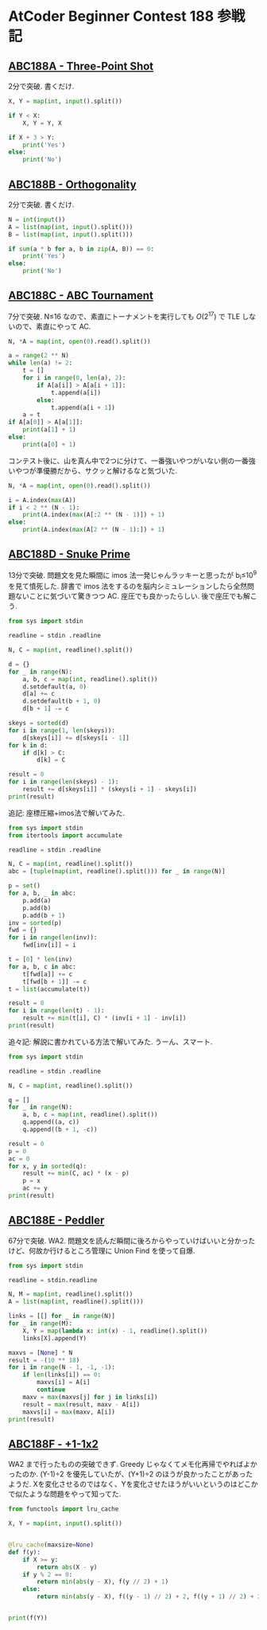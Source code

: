 # AtCoder Beginner Contest 188 参戦記

## [ABC188A - Three-Point Shot](https://atcoder.jp/contests/abc188/tasks/abc188_a)

2分で突破. 書くだけ.

```python
X, Y = map(int, input().split())

if Y < X:
    X, Y = Y, X

if X + 3 > Y:
    print('Yes')
else:
    print('No')
```

## [ABC188B - Orthogonality](https://atcoder.jp/contests/abc188/tasks/abc188_b)

2分で突破. 書くだけ.

```python
N = int(input())
A = list(map(int, input().split()))
B = list(map(int, input().split()))

if sum(a * b for a, b in zip(A, B)) == 0:
    print('Yes')
else:
    print('No')
```

## [ABC188C - ABC Tournament](https://atcoder.jp/contests/abc188/tasks/abc188_c)

7分で突破. N≤16 なので、素直にトーナメントを実行しても *O*(2<sup>17</sup>) で TLE しないので、素直にやって AC.

```python
N, *A = map(int, open(0).read().split())

a = range(2 ** N)
while len(a) != 2:
    t = []
    for i in range(0, len(a), 2):
        if A[a[i]] > A[a[i + 1]]:
            t.append(a[i])
        else:
            t.append(a[i + 1])
    a = t
if A[a[0]] > A[a[1]]:
    print(a[1] + 1)
else:
    print(a[0] + 1)
```

コンテスト後に、山を真ん中で2つに分けて、一番強いやつがいない側の一番強いやつが準優勝だから、サクッと解けるなと気づいた.

```python
N, *A = map(int, open(0).read().split())

i = A.index(max(A))
if i < 2 ** (N - 1):
    print(A.index(max(A[:2 ** (N - 1)]) + 1)
else:
    print(A.index(max(A[2 ** (N - 1):]) + 1)
```


## [ABC188D - Snuke Prime](https://atcoder.jp/contests/abc188/tasks/abc188_d)

13分で突破. 問題文を見た瞬間に imos 法一発じゃんラッキーと思ったが b<sub>i</sub>≤10<sup>9</sup> を見て憤死した. 辞書で imos 法をするのを脳内シミュレーションしたら全然問題ないことに気づいて驚きつつ AC. 座圧でも良かったらしい. 後で座圧でも解こう.

```python
from sys import stdin

readline = stdin .readline

N, C = map(int, readline().split())

d = {}
for _ in range(N):
    a, b, c = map(int, readline().split())
    d.setdefault(a, 0)
    d[a] += c
    d.setdefault(b + 1, 0)
    d[b + 1] -= c

skeys = sorted(d)
for i in range(1, len(skeys)):
    d[skeys[i]] += d[skeys[i - 1]]
for k in d:
    if d[k] > C:
        d[k] = C

result = 0
for i in range(len(skeys) - 1):
    result += d[skeys[i]] * (skeys[i + 1] - skeys[i])
print(result)
```

追記: 座標圧縮+imos法で解いてみた.

```python
from sys import stdin
from itertools import accumulate

readline = stdin .readline

N, C = map(int, readline().split())
abc = [tuple(map(int, readline().split())) for _ in range(N)]

p = set()
for a, b, _ in abc:
    p.add(a)
    p.add(b)
    p.add(b + 1)
inv = sorted(p)
fwd = {}
for i in range(len(inv)):
    fwd[inv[i]] = i

t = [0] * len(inv)
for a, b, c in abc:
    t[fwd[a]] += c
    t[fwd[b + 1]] -= c
t = list(accumulate(t))

result = 0
for i in range(len(t) - 1):
    result += min(t[i], C) * (inv[i + 1] - inv[i])
print(result)
```

追々記: 解説に書かれている方法で解いてみた. うーん、スマート.

```python
from sys import stdin

readline = stdin .readline

N, C = map(int, readline().split())

q = []
for _ in range(N):
    a, b, c = map(int, readline().split())
    q.append((a, c))
    q.append((b + 1, -c))

result = 0
p = 0
ac = 0
for x, y in sorted(q):
    result += min(C, ac) * (x - p)
    p = x
    ac += y
print(result)
```

## [ABC188E - Peddler](https://atcoder.jp/contests/abc188/tasks/abc188_e)

67分で突破. WA2. 問題文を読んだ瞬間に後ろからやっていけばいいと分かったけど、何故か行けるところ管理に Union Find を使って自爆.

```python
from sys import stdin

readline = stdin.readline

N, M = map(int, readline().split())
A = list(map(int, readline().split()))

links = [[] for _ in range(N)]
for _ in range(M):
    X, Y = map(lambda x: int(x) - 1, readline().split())
    links[X].append(Y)

maxvs = [None] * N
result = -(10 ** 18)
for i in range(N - 1, -1, -1):
    if len(links[i]) == 0:
        maxvs[i] = A[i]
        continue
    maxv = max(maxvs[j] for j in links[i])
    result = max(result, maxv - A[i])
    maxvs[i] = max(maxv, A[i])
print(result)
```

## [ABC188F - +1-1x2](https://atcoder.jp/contests/abc188/tasks/abc188_f)

WA2 まで行ったものの突破できず. Greedy じゃなくてメモ化再帰でやればよかったのか. (Y-1)÷2 を優先していたが、(Y+1)÷2 のほうが良かったことがあったようだ. Xを変化させるのではなく、Yを変化させたほうがいいというのはどこかで似たような問題をやって知ってた.

```python
from functools import lru_cache

X, Y = map(int, input().split())


@lru_cache(maxsize=None)
def f(y):
    if X >= y:
        return abs(X - y)
    if y % 2 == 0:
        return min(abs(y - X), f(y // 2) + 1)
    else:
        return min(abs(y - X), f((y - 1) // 2) + 2, f((y + 1) // 2) + 2)


print(f(Y))
```
